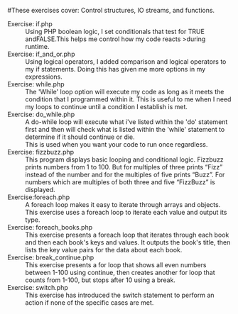 #These exercises cover: Control structures, IO streams, and functions.

<dl>
<dt>Exercise: if.php</dt>
<dd>Using PHP boolean logic, I set conditionals that test for TRUE andFALSE.This helps me control how my code reacts >during runtime.</dd>


<dt>Exercise: if_and_or.php</dt>
<dd>Using logical operators, I added comparison and logical operators to my if statements. Doing this has given me more options in my expressions.</dd>

<dt>Exercise: while.php</dt>
<dd>The 'While' loop option will execute my code as long as it meets the condition that I programmed within it. This is useful to me when I need my loops to continue until a  condition I establish is met.</dd>

<dt>Exercise: do_while.php</dt>
<dd>A do-while loop will execute what i've listed within the 'do' statement first and then will check what is listed within the 'while' statement to determine if it should continue or die. </dd>
<dd>This is used when you want your code to run once regardless.</dd>

<dt>Exercise: fizzbuzz.php</dt>
<dd>This program displays basic looping and conditional logic. Fizzbuzz prints numbers from 1 to 100. But for multiples of three prints “Fizz” instead of the number and for the multiples of five prints “Buzz”. For numbers which are multiples of both three and five “FizzBuzz” is displayed.</dd>

<dt>Exercise:foreach.php</dt>
<dd>A foreach loop makes it easy to iterate through arrays and objects. This exercise uses a foreach loop to iterate each value and output its type.</dd>

<dt>Exercise: foreach_books.php</dt>
<dd>This exercise presents a foreach loop that iterates through each book and then each book's keys and values. It outputs the book's title, then lists the key value pairs for the data about each book.</dd>

<dt>Exercise: break_continue.php</dt>
<dd>This exercise presents a for loop that shows all even numbers between 1-100 using continue, then creates another for loop that counts from 1-100, but stops after 10 using a break.</dd>

<dt>Exercise: switch.php</dt>
<dd>This exercise has introduced the switch statement to perform an action if none of the specific cases are met. </dd>


